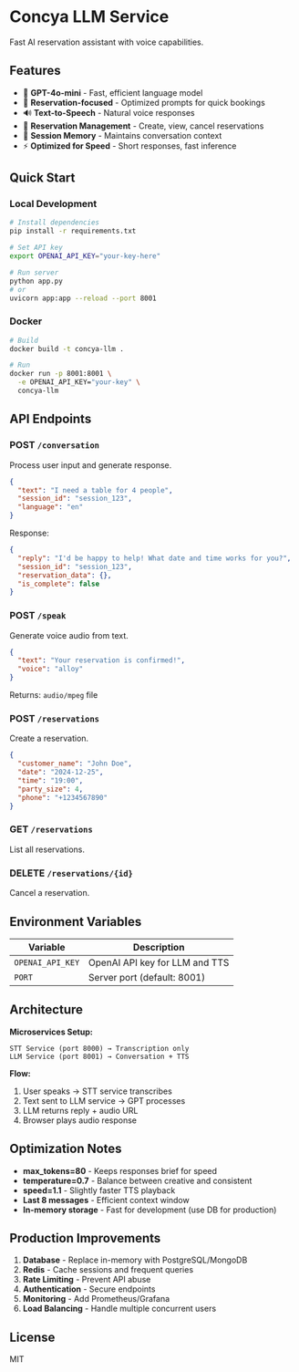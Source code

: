 # Concya LLM Service

Fast AI reservation assistant with voice capabilities.

## Features

- 🤖 **GPT-4o-mini** - Fast, efficient language model
- 🎯 **Reservation-focused** - Optimized prompts for quick bookings
- 🔊 **Text-to-Speech** - Natural voice responses
- 📝 **Reservation Management** - Create, view, cancel reservations
- 💾 **Session Memory** - Maintains conversation context
- ⚡ **Optimized for Speed** - Short responses, fast inference

## Quick Start

### Local Development

```bash
# Install dependencies
pip install -r requirements.txt

# Set API key
export OPENAI_API_KEY="your-key-here"

# Run server
python app.py
# or
uvicorn app:app --reload --port 8001
```

### Docker

```bash
# Build
docker build -t concya-llm .

# Run
docker run -p 8001:8001 \
  -e OPENAI_API_KEY="your-key" \
  concya-llm
```

## API Endpoints

### POST `/conversation`
Process user input and generate response.

```json
{
  "text": "I need a table for 4 people",
  "session_id": "session_123",
  "language": "en"
}
```

Response:
```json
{
  "reply": "I'd be happy to help! What date and time works for you?",
  "session_id": "session_123",
  "reservation_data": {},
  "is_complete": false
}
```

### POST `/speak`
Generate voice audio from text.

```json
{
  "text": "Your reservation is confirmed!",
  "voice": "alloy"
}
```

Returns: `audio/mpeg` file

### POST `/reservations`
Create a reservation.

```json
{
  "customer_name": "John Doe",
  "date": "2024-12-25",
  "time": "19:00",
  "party_size": 4,
  "phone": "+1234567890"
}
```

### GET `/reservations`
List all reservations.

### DELETE `/reservations/{id}`
Cancel a reservation.

## Environment Variables

| Variable | Description |
|----------|-------------|
| `OPENAI_API_KEY` | OpenAI API key for LLM and TTS |
| `PORT` | Server port (default: 8001) |

## Architecture

**Microservices Setup:**
```
STT Service (port 8000) → Transcription only
LLM Service (port 8001) → Conversation + TTS
```

**Flow:**
1. User speaks → STT service transcribes
2. Text sent to LLM service → GPT processes
3. LLM returns reply + audio URL
4. Browser plays audio response

## Optimization Notes

- **max_tokens=80** - Keeps responses brief for speed
- **temperature=0.7** - Balance between creative and consistent
- **speed=1.1** - Slightly faster TTS playback
- **Last 8 messages** - Efficient context window
- **In-memory storage** - Fast for development (use DB for production)

## Production Improvements

1. **Database** - Replace in-memory with PostgreSQL/MongoDB
2. **Redis** - Cache sessions and frequent queries
3. **Rate Limiting** - Prevent API abuse
4. **Authentication** - Secure endpoints
5. **Monitoring** - Add Prometheus/Grafana
6. **Load Balancing** - Handle multiple concurrent users

## License

MIT

